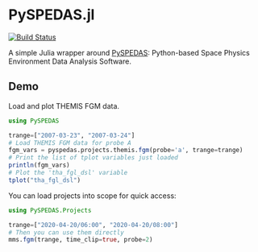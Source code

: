 # PySPEDAS.jl

[![Build Status](https://github.com/Beforerr/PySPEDAS.jl/actions/workflows/CI.yml/badge.svg?branch=main)](https://github.com/Beforerr/PySPEDAS.jl/actions/workflows/CI.yml?query=branch%3Amain)


A simple Julia wrapper around [PySPEDAS](https://github.com/spedas/pyspedas): Python-based Space Physics Environment Data Analysis Software.

## Demo

Load and plot THEMIS FGM data.

```julia
using PySPEDAS

trange=["2007-03-23", "2007-03-24"]
# Load THEMIS FGM data for probe A
fgm_vars = pyspedas.projects.themis.fgm(probe='a', trange=trange)
# Print the list of tplot variables just loaded
println(fgm_vars)
# Plot the 'tha_fgl_dsl' variable
tplot("tha_fgl_dsl")
```

You can load projects into scope for quick access:

```julia
using PySPEDAS.Projects

trange=["2020-04-20/06:00", "2020-04-20/08:00"]
# Then you can use them directly
mms.fgm(trange, time_clip=true, probe=2)
```
